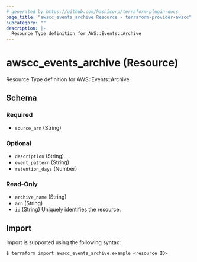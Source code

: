 ```yaml
---
# generated by https://github.com/hashicorp/terraform-plugin-docs
page_title: "awscc_events_archive Resource - terraform-provider-awscc"
subcategory: ""
description: |-
  Resource Type definition for AWS::Events::Archive
---
```


# awscc_events_archive (Resource)

Resource Type definition for AWS::Events::Archive



<!-- schema generated by tfplugindocs -->
## Schema

### Required

- `source_arn` (String)

### Optional

- `description` (String)
- `event_pattern` (String)
- `retention_days` (Number)

### Read-Only

- `archive_name` (String)
- `arn` (String)
- `id` (String) Uniquely identifies the resource.

## Import

Import is supported using the following syntax:

```shell
$ terraform import awscc_events_archive.example <resource ID>
```
